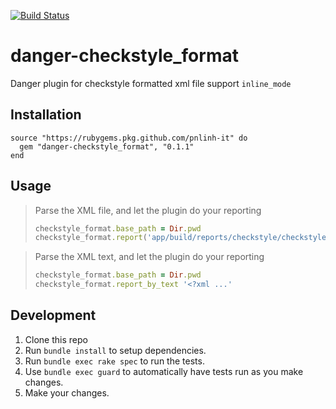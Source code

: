 [![Build Status](https://travis-ci.org/noboru-i/danger-checkstyle_format.svg?branch=master)](https://travis-ci.org/noboru-i/danger-checkstyle_format)

# danger-checkstyle_format

Danger plugin for checkstyle formatted xml file support `inline_mode`

## Installation

```
source "https://rubygems.pkg.github.com/pnlinh-it" do
  gem "danger-checkstyle_format", "0.1.1"
end
```

## Usage

<blockquote>Parse the XML file, and let the plugin do your reporting

```ruby
checkstyle_format.base_path = Dir.pwd
checkstyle_format.report('app/build/reports/checkstyle/checkstyle.xml', inline_mode = false)
```
</blockquote>

<blockquote>Parse the XML text, and let the plugin do your reporting

```ruby
checkstyle_format.base_path = Dir.pwd
checkstyle_format.report_by_text '<?xml ...'
```
</blockquote>

## Development

1. Clone this repo
2. Run `bundle install` to setup dependencies.
3. Run `bundle exec rake spec` to run the tests.
4. Use `bundle exec guard` to automatically have tests run as you make changes.
5. Make your changes.
